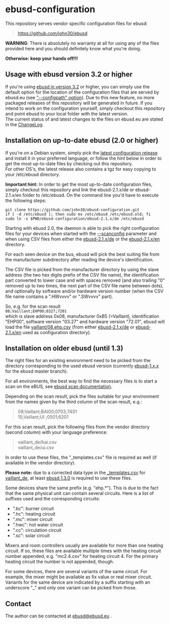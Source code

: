 ebusd-configuration
===================

This repository serves vendor specific configuration files for ebusd:

> https://github.com/john30/ebusd


**WARNING**: There is absolutely no warranty at all for using any of the files
provided here and you should definitely know what you're doing.

**Otherwise: keep your hands off!!!**


Usage with ebusd version 3.2 or higher
--------------------------------------

If you're using [ebusd in version 3.2](https://github.com/john30/ebusd/tree/v3.2) or higher, you can simply use the default option for the location of the configuration files that are served by ebusd.eu (see ["--configpath" option](https://github.com/john30/ebusd/wiki/2.-Run#message-configuration-options)).
Due to this new feature, no more packaged releases of this repository will be generated in future. If you intend to work on the configuration yourself, simply checkout this repository and point ebusd to your local folder with the latest version.  
The current status of and latest changes to the files on ebusd.eu are stated in the [ChangeLog](https://github.com/john30/ebusd-configuration/blob/master/ChangeLog.md).


Installation on up-to-date ebusd (2.0 or higher)
------------------------------------------------

If you're on a Debian system, simply pick the [latest configuration release](https://github.com/john30/ebusd-configuration/releases) and install it in your preferred language, or follow the hint below in order to get the most up-to-date files by checking out this repository.  
For other OS's, the latest release also contains a tgz for easy copying to your /etc/ebusd directory.

**Important hint:**
In order to get the most up-to-date configuration files, simply checkout this repository and link the ebusd-2.1.x/de or ebusd-2.1.x/en folder to /etc/ebusd. On the command line you'd have to execute the following steps:

```
git clone https://github.com/john30/ebusd-configuration.git
if [ -d /etc/ebusd ]; then sudo mv /etc/ebusd /etc/ebusd.old; fi
sudo ln -s $PWD/ebusd-configuration/ebusd-2.1.x/de /etc/ebusd
```

Starting with ebusd 2.0, the daemon is able to pick the right configuration files for your devices when started with the [--scanconfig](https://github.com/john30/ebusd/wiki/2.-Run#message-configuration-options) parameter and when using CSV files from either the [ebusd-2.1.x/de](https://github.com/john30/ebusd-configuration/tree/master/ebusd-2.1.x/de) or the [ebusd-2.1.x/en](https://github.com/john30/ebusd-configuration/tree/master/ebusd-2.1.x/en) directory.

For each seen device on the bus, ebusd will pick the best suiting file from the manufacturer subdirectory after reading the device's identification.

The CSV file is picked from the manufacturer directory by using the slave address (the two hex digits prefix of the CSV file name), the identification part converted to lower case and with spaces removed (and also trailing "0" removed up to two times, the next part of the CSV file name between dots), and optionally by software and/or hardware version number (when the CSV file name contains a ".HWvvvv" or ".SWvvvv" part).

So, e.g. for the scan result  
`08;Vaillant;EHP00;0327;7201`  
which is slave address 0x08, manufacturer 0xB5 (=Vaillant), identification "EHP00", software version "03.27" and hardware version "72.01", ebusd will load the file [vaillant/08.ehp.csv](https://github.com/john30/ebusd-configuration/blob/master/ebusd-2.1.x/de/vaillant/08.ehp.csv) (from either [ebusd-2.1.x/de](https://github.com/john30/ebusd-configuration/tree/master/ebusd-2.1.x/de) or [ebusd-2.1.x/en](https://github.com/john30/ebusd-configuration/tree/master/ebusd-2.1.x/en) used as configuration directory).


Installation on older ebusd (until 1.3)
------------------------------------------------

The right files for an existing environment need to be picked from the
directory corresponding to the used ebusd version (currently [ebusd-1.x.x](https://github.com/john30/ebusd-configuration/tree/master/ebusd-1.x.x) for
the ebusd master branch).

For all environments, the best way to find the necessary files is to start a
scan on the eBUS, see [ebusd scan documentation](https://github.com/john30/ebusd/wiki/3.-Commands#scan).

Depending on the scan result, pick the files suitable for your environment
from the names given by the third column of the scan result, e.g.:

> 08;Vaillant;BAI00;0703;7401  
> 15;Vaillant;UI   ;0501;6201  

For this scan result, pick the following files from the vendor directory
(second column) with your language preference:

> vaillant_de/bai.csv  
> vaillant_de/ui.csv  

In order to use these files, the "_templates.csv" file is required as well
(if available in the vendor directory). 

**Please note:** due to a corrected data type in the [_templates.csv](https://github.com/john30/ebusd-configuration/blob/master/ebusd-1.x.x/vaillant_de/_templates.csv) for [vaillant_de](https://github.com/john30/ebusd-configuration/tree/master/ebusd-1.x.x/vaillant_de), at least [ebusd 1.3.0](https://github.com/john30/ebusd/tree/v1.3.0) is required to use these files.

Some devices share the same prefix (e.g. "ehp.*"). This is due to the fact
that the same physical unit can contain several circuits. Here is a list of
suffixes used and the corresponding circuits:

* ".bc": burner circuit
* ".hc": heating circuit
* ".mc": mixer circuit
* ".hwc": hot water circuit
* ".cc": circulation circuit
* ".sc": solar circuit

Mixers and room controllers  usually are available for more than one heating
circuit. If so, these files are available multiple times with the heating
circuit number appended, e.g. "mc2.4.csv" for heating circuit 4. For the
primary heating circuit the number is not appended, though.

For some devices, there are several variants of the same circuit. For
example, the mixer might be available as fix value or real mixer circuit.
Variants for the same device are indicated by a suffix starting with an
underscore "_" and only one variant can be picked from those.


Contact
-------

The author can be contacted at ebusd@ebusd.eu .
